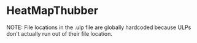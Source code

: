 # HeatMapThubber

NOTE: File locations in the .ulp file are globally hardcoded because ULPs don't actually run out of their file location. 
